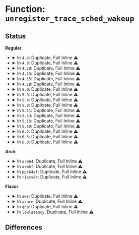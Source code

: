 # Function: <code>unregister_trace_sched_wakeup</code>

## Status
<b>Regular</b>
<ul>
<li>
<details>
<summary>In <code>4.4</code>: Duplicate, Full Inline ⚠️</summary>

**Collision:** Static Duplication

**Inline:** Full

**Transformation:** False

**Instances:**

```
In kernel/trace/trace_sched_switch.c (ffffffff811566dd)
Location: include/trace/events/sched.h:95
Inline: True
Inline callers:
  - kernel/trace/trace_sched_switch.c:tracing_start_cmdline_record
  - kernel/trace/trace_sched_switch.c:tracing_stop_cmdline_record
```
```
In kernel/trace/trace_sched_wakeup.c (ffffffff81157a0a)
Location: include/trace/events/sched.h:95
Inline: True
Inline callers:
  - kernel/trace/trace_sched_wakeup.c:wakeup_tracer_reset
  - kernel/trace/trace_sched_wakeup.c:__wakeup_tracer_init
```
```
In kernel/trace/trace_events.c (ffffffff8115f095)
Location: include/trace/events/sched.h:95
Inline: True
Inline callers:
  - kernel/trace/trace_events.c:__ftrace_clear_event_pids
  - kernel/trace/trace_events.c:__ftrace_clear_event_pids
```
</details>
</li>
<li>
<details>
<summary>In <code>4.8</code>: Duplicate, Full Inline ⚠️</summary>

**Collision:** Static Duplication

**Inline:** Full

**Transformation:** False

**Instances:**

```
In kernel/trace/trace_sched_switch.c (ffffffff81160fd3)
Location: include/trace/events/sched.h:95
Inline: True
Inline callers:
  - kernel/trace/trace_sched_switch.c:tracing_stop_cmdline_record
  - kernel/trace/trace_sched_switch.c:tracing_start_cmdline_record
```
```
In kernel/trace/trace_sched_wakeup.c (ffffffff8116228a)
Location: include/trace/events/sched.h:95
Inline: True
Inline callers:
  - kernel/trace/trace_sched_wakeup.c:wakeup_tracer_reset
  - kernel/trace/trace_sched_wakeup.c:__wakeup_tracer_init
```
```
In kernel/trace/trace_events.c (ffffffff81169995)
Location: include/trace/events/sched.h:95
Inline: True
Inline callers:
  - kernel/trace/trace_events.c:__ftrace_clear_event_pids
  - kernel/trace/trace_events.c:__ftrace_clear_event_pids
```
</details>
</li>
<li>
<details>
<summary>In <code>4.10</code>: Duplicate, Full Inline ⚠️</summary>

**Collision:** Static Duplication

**Inline:** Full

**Transformation:** False

**Instances:**

```
In kernel/trace/trace_sched_switch.c (ffffffff8116ba33)
Location: include/trace/events/sched.h:95
Inline: True
Inline callers:
  - kernel/trace/trace_sched_switch.c:tracing_stop_cmdline_record
  - kernel/trace/trace_sched_switch.c:tracing_start_cmdline_record
```
```
In kernel/trace/trace_sched_wakeup.c (ffffffff8116cdea)
Location: include/trace/events/sched.h:95
Inline: True
Inline callers:
  - kernel/trace/trace_sched_wakeup.c:wakeup_tracer_reset
  - kernel/trace/trace_sched_wakeup.c:__wakeup_tracer_init
```
```
In kernel/trace/trace_events.c (ffffffff81174e55)
Location: include/trace/events/sched.h:95
Inline: True
Inline callers:
  - kernel/trace/trace_events.c:__ftrace_clear_event_pids
  - kernel/trace/trace_events.c:__ftrace_clear_event_pids
```
</details>
</li>
<li>
<details>
<summary>In <code>4.13</code>: Duplicate, Full Inline ⚠️</summary>

**Collision:** Static Duplication

**Inline:** Full

**Transformation:** False

**Instances:**

```
In kernel/trace/trace_sched_switch.c (ffffffff8116ea1d)
Location: include/trace/events/sched.h:95
Inline: True
Inline callers:
  - kernel/trace/trace_sched_switch.c:tracing_start_sched_switch
  - kernel/trace/trace_sched_switch.c:tracing_sched_unregister
```
```
In kernel/trace/trace_sched_wakeup.c (ffffffff8116ff0a)
Location: include/trace/events/sched.h:95
Inline: True
Inline callers:
  - kernel/trace/trace_sched_wakeup.c:wakeup_tracer_reset
  - kernel/trace/trace_sched_wakeup.c:__wakeup_tracer_init
```
```
In kernel/trace/trace_events.c (ffffffff81177aa5)
Location: include/trace/events/sched.h:95
Inline: True
Inline callers:
  - kernel/trace/trace_events.c:__ftrace_clear_event_pids
  - kernel/trace/trace_events.c:__ftrace_clear_event_pids
```
</details>
</li>
<li>
<details>
<summary>In <code>4.15</code>: Duplicate, Full Inline ⚠️</summary>

**Collision:** Static Duplication

**Inline:** Full

**Transformation:** False

**Instances:**

```
In kernel/trace/trace_sched_switch.c (ffffffff8117bb0d)
Location: include/trace/events/sched.h:96
Inline: True
Inline callers:
  - kernel/trace/trace_sched_switch.c:tracing_start_sched_switch
  - kernel/trace/trace_sched_switch.c:tracing_sched_unregister
```
```
In kernel/trace/trace_sched_wakeup.c (ffffffff8117d08a)
Location: include/trace/events/sched.h:96
Inline: True
Inline callers:
  - kernel/trace/trace_sched_wakeup.c:wakeup_tracer_reset
  - kernel/trace/trace_sched_wakeup.c:__wakeup_tracer_init
```
```
In kernel/trace/trace_events.c (ffffffff81185145)
Location: include/trace/events/sched.h:96
Inline: True
Inline callers:
  - kernel/trace/trace_events.c:__ftrace_clear_event_pids
  - kernel/trace/trace_events.c:__ftrace_clear_event_pids
```
</details>
</li>
<li>
<details>
<summary>In <code>4.18</code>: Duplicate, Full Inline ⚠️</summary>

**Collision:** Static Duplication

**Inline:** Full

**Transformation:** False

**Instances:**

```
In kernel/trace/trace_sched_switch.c (ffffffff8118adba)
Location: include/trace/events/sched.h:96
Inline: True
Inline callers:
  - kernel/trace/trace_sched_switch.c:tracing_start_sched_switch
  - kernel/trace/trace_sched_switch.c:tracing_sched_unregister
```
```
In kernel/trace/trace_sched_wakeup.c (ffffffff8118c3aa)
Location: include/trace/events/sched.h:96
Inline: True
Inline callers:
  - kernel/trace/trace_sched_wakeup.c:wakeup_tracer_reset
  - kernel/trace/trace_sched_wakeup.c:__wakeup_tracer_init
```
```
In kernel/trace/trace_events.c (ffffffff811941c5)
Location: include/trace/events/sched.h:96
Inline: True
Inline callers:
  - kernel/trace/trace_events.c:__ftrace_clear_event_pids
  - kernel/trace/trace_events.c:__ftrace_clear_event_pids
```
</details>
</li>
<li>
<details>
<summary>In <code>5.0</code>: Duplicate, Full Inline ⚠️</summary>

**Collision:** Static Duplication

**Inline:** Full

**Transformation:** False

**Instances:**

```
In kernel/trace/trace_sched_switch.c (ffffffff8119871a)
Location: include/trace/events/sched.h:96
Inline: True
Inline callers:
  - kernel/trace/trace_sched_switch.c:tracing_start_sched_switch
  - kernel/trace/trace_sched_switch.c:tracing_sched_unregister
```
```
In kernel/trace/trace_sched_wakeup.c (ffffffff81199afa)
Location: include/trace/events/sched.h:96
Inline: True
Inline callers:
  - kernel/trace/trace_sched_wakeup.c:wakeup_tracer_reset
  - kernel/trace/trace_sched_wakeup.c:__wakeup_tracer_init
```
```
In kernel/trace/trace_events.c (ffffffff811a24d5)
Location: include/trace/events/sched.h:96
Inline: True
Inline callers:
  - kernel/trace/trace_events.c:__ftrace_clear_event_pids
  - kernel/trace/trace_events.c:__ftrace_clear_event_pids
```
</details>
</li>
<li>
<details>
<summary>In <code>5.3</code>: Duplicate, Full Inline ⚠️</summary>

**Collision:** Static Duplication

**Inline:** Full

**Transformation:** False

**Instances:**

```
In kernel/trace/trace_sched_switch.c (ffffffff811a62aa)
Location: include/trace/events/sched.h:96
Inline: True
Inline callers:
  - kernel/trace/trace_sched_switch.c:tracing_start_sched_switch
  - kernel/trace/trace_sched_switch.c:tracing_sched_unregister
```
```
In kernel/trace/trace_sched_wakeup.c (ffffffff811a773a)
Location: include/trace/events/sched.h:96
Inline: True
Inline callers:
  - kernel/trace/trace_sched_wakeup.c:wakeup_tracer_reset
  - kernel/trace/trace_sched_wakeup.c:__wakeup_tracer_init
```
```
In kernel/trace/trace_events.c (ffffffff811b03f3)
Location: include/trace/events/sched.h:96
Inline: True
Inline callers:
  - kernel/trace/trace_events.c:__ftrace_clear_event_pids
  - kernel/trace/trace_events.c:__ftrace_clear_event_pids
```
</details>
</li>
<li>
<details>
<summary>In <code>5.4</code>: Duplicate, Full Inline ⚠️</summary>

**Collision:** Static Duplication

**Inline:** Full

**Transformation:** False

**Instances:**

```
In kernel/trace/trace_sched_switch.c (ffffffff811b1a89)
Location: include/trace/events/sched.h:96
Inline: True
Inline callers:
  - kernel/trace/trace_sched_switch.c:tracing_start_sched_switch
  - kernel/trace/trace_sched_switch.c:tracing_sched_unregister
```
```
In kernel/trace/trace_sched_wakeup.c (ffffffff811b2f2a)
Location: include/trace/events/sched.h:96
Inline: True
Inline callers:
  - kernel/trace/trace_sched_wakeup.c:wakeup_tracer_reset
  - kernel/trace/trace_sched_wakeup.c:__wakeup_tracer_init
```
```
In kernel/trace/trace_events.c (ffffffff811bb8c3)
Location: include/trace/events/sched.h:96
Inline: True
Inline callers:
  - kernel/trace/trace_events.c:__ftrace_clear_event_pids
  - kernel/trace/trace_events.c:__ftrace_clear_event_pids
```
</details>
</li>
<li>
<details>
<summary>In <code>5.8</code>: Duplicate, Full Inline ⚠️</summary>

**Collision:** Static Duplication

**Inline:** Full

**Transformation:** False

**Instances:**

```
In kernel/trace/trace_sched_switch.c (ffffffff811c9d2f)
Location: include/trace/events/sched.h:96
Inline: True
Inline callers:
  - kernel/trace/trace_sched_switch.c:tracing_stop_tgid_record
  - kernel/trace/trace_sched_switch.c:tracing_stop_cmdline_record
```
```
In kernel/trace/trace_sched_wakeup.c (ffffffff811cb3e2)
Location: include/trace/events/sched.h:96
Inline: True
Inline callers:
  - kernel/trace/trace_sched_wakeup.c:wakeup_tracer_reset
  - kernel/trace/trace_sched_wakeup.c:start_wakeup_tracer
```
```
In kernel/trace/trace_events.c (ffffffff811d4b2a)
Location: include/trace/events/sched.h:96
Inline: True
Inline callers:
  - kernel/trace/trace_events.c:__ftrace_clear_event_pids
  - kernel/trace/trace_events.c:__ftrace_clear_event_pids
```
</details>
</li>
<li>
<details>
<summary>In <code>5.11</code>: Duplicate, Full Inline ⚠️</summary>

**Collision:** Static Duplication

**Inline:** Full

**Transformation:** False

**Instances:**

```
In kernel/trace/trace_sched_switch.c (ffffffff811c73ef)
Location: include/trace/events/sched.h:180
Inline: True
Inline callers:
  - kernel/trace/trace_sched_switch.c:tracing_stop_tgid_record
  - kernel/trace/trace_sched_switch.c:tracing_stop_cmdline_record
```
```
In kernel/trace/trace_sched_wakeup.c (ffffffff811c8ac2)
Location: include/trace/events/sched.h:180
Inline: True
Inline callers:
  - kernel/trace/trace_sched_wakeup.c:wakeup_tracer_reset
  - kernel/trace/trace_sched_wakeup.c:start_wakeup_tracer
```
```
In kernel/trace/trace_events.c (ffffffff811d1cba)
Location: include/trace/events/sched.h:180
Inline: True
Inline callers:
  - kernel/trace/trace_events.c:__ftrace_clear_event_pids
  - kernel/trace/trace_events.c:__ftrace_clear_event_pids
```
</details>
</li>
<li>
<details>
<summary>In <code>5.13</code>: Duplicate, Full Inline ⚠️</summary>

**Collision:** Static Duplication

**Inline:** Full

**Transformation:** False

**Instances:**

```
In kernel/trace/trace_sched_switch.c (ffffffff811c850f)
Location: include/trace/events/sched.h:180
Inline: True
Inline callers:
  - kernel/trace/trace_sched_switch.c:tracing_stop_tgid_record
  - kernel/trace/trace_sched_switch.c:tracing_stop_cmdline_record
  - kernel/trace/trace_sched_switch.c:tracing_start_sched_switch
```
```
In kernel/trace/trace_sched_wakeup.c (ffffffff811ca102)
Location: include/trace/events/sched.h:180
Inline: True
Inline callers:
  - kernel/trace/trace_sched_wakeup.c:wakeup_tracer_reset
  - kernel/trace/trace_sched_wakeup.c:__wakeup_tracer_init
```
```
In kernel/trace/trace_events.c (ffffffff811d2ad4)
Location: include/trace/events/sched.h:180
Inline: True
Inline callers:
  - kernel/trace/trace_events.c:__ftrace_clear_event_pids
  - kernel/trace/trace_events.c:__ftrace_clear_event_pids
```
</details>
</li>
<li>
<details>
<summary>In <code>5.15</code>: Duplicate, Full Inline ⚠️</summary>

**Collision:** Static Duplication

**Inline:** Full

**Transformation:** False

**Instances:**

```
In kernel/trace/trace_sched_switch.c (ffffffff811f3edf)
Location: include/trace/events/sched.h:178
Inline: True
Inline callers:
  - kernel/trace/trace_sched_switch.c:tracing_stop_tgid_record
  - kernel/trace/trace_sched_switch.c:tracing_stop_cmdline_record
  - kernel/trace/trace_sched_switch.c:tracing_start_sched_switch
```
```
In kernel/trace/trace_sched_wakeup.c (ffffffff811f5ee9)
Location: include/trace/events/sched.h:178
Inline: True
Inline callers:
  - kernel/trace/trace_sched_wakeup.c:wakeup_tracer_reset
  - kernel/trace/trace_sched_wakeup.c:__wakeup_tracer_init
```
```
In kernel/trace/trace_events.c (ffffffff811ff884)
Location: include/trace/events/sched.h:178
Inline: True
Inline callers:
  - kernel/trace/trace_events.c:__ftrace_clear_event_pids
  - kernel/trace/trace_events.c:__ftrace_clear_event_pids
```
</details>
</li>
<li>
<details>
<summary>In <code>5.19</code>: Duplicate, Full Inline ⚠️</summary>

**Collision:** Static Duplication

**Inline:** Full

**Transformation:** False

**Instances:**

```
In kernel/trace/trace_sched_switch.c (ffffffff8122d6cb)
Location: include/trace/events/sched.h:178
Inline: True
Inline callers:
  - kernel/trace/trace_sched_switch.c:tracing_stop_tgid_record
  - kernel/trace/trace_sched_switch.c:tracing_stop_cmdline_record
  - kernel/trace/trace_sched_switch.c:tracing_start_sched_switch
```
```
In kernel/trace/trace_sched_wakeup.c (ffffffff8122f4bb)
Location: include/trace/events/sched.h:178
Inline: True
Inline callers:
  - kernel/trace/trace_sched_wakeup.c:wakeup_tracer_reset
  - kernel/trace/trace_sched_wakeup.c:__wakeup_tracer_init
```
```
In kernel/trace/trace_events.c (ffffffff81239ec6)
Location: include/trace/events/sched.h:178
Inline: True
Inline callers:
  - kernel/trace/trace_events.c:__ftrace_clear_event_pids
  - kernel/trace/trace_events.c:__ftrace_clear_event_pids
```
</details>
</li>
<li>
<details>
<summary>In <code>6.2</code>: Duplicate, Full Inline ⚠️</summary>

**Collision:** Static Duplication

**Inline:** Full

**Transformation:** False

**Instances:**

```
In kernel/trace/trace_sched_switch.c (ffffffff8127945b)
Location: include/trace/events/sched.h:178
Inline: True
Inline callers:
  - kernel/trace/trace_sched_switch.c:tracing_stop_tgid_record
  - kernel/trace/trace_sched_switch.c:tracing_stop_cmdline_record
  - kernel/trace/trace_sched_switch.c:tracing_start_sched_switch
```
```
In kernel/trace/trace_sched_wakeup.c (ffffffff8127b5fb)
Location: include/trace/events/sched.h:178
Inline: True
Inline callers:
  - kernel/trace/trace_sched_wakeup.c:wakeup_tracer_reset
  - kernel/trace/trace_sched_wakeup.c:__wakeup_tracer_init
```
```
In kernel/trace/trace_events.c (ffffffff812872b3)
Location: include/trace/events/sched.h:178
Inline: True
Inline callers:
  - kernel/trace/trace_events.c:__ftrace_clear_event_pids
  - kernel/trace/trace_events.c:__ftrace_clear_event_pids
```
```
In kernel/trace/rv/monitors/wwnr/wwnr.c (ffffffff812bce56)
Location: include/trace/events/sched.h:178
Inline: True
Inline callers:
  - kernel/trace/rv/monitors/wwnr/wwnr.c:disable_wwnr
```
</details>
</li>
<li>
<details>
<summary>In <code>6.5</code>: Duplicate, Full Inline ⚠️</summary>

**Collision:** Static Duplication

**Inline:** Full

**Transformation:** False

**Instances:**

```
In kernel/trace/trace_sched_switch.c (ffffffff81290e9b)
Location: include/trace/events/sched.h:178
Inline: True
Inline callers:
  - kernel/trace/trace_sched_switch.c:tracing_stop_tgid_record
  - kernel/trace/trace_sched_switch.c:tracing_stop_cmdline_record
  - kernel/trace/trace_sched_switch.c:tracing_start_sched_switch
```
```
In kernel/trace/trace_sched_wakeup.c (ffffffff8129311b)
Location: include/trace/events/sched.h:178
Inline: True
Inline callers:
  - kernel/trace/trace_sched_wakeup.c:wakeup_tracer_reset
  - kernel/trace/trace_sched_wakeup.c:__wakeup_tracer_init
```
```
In kernel/trace/trace_events.c (ffffffff812a3ff3)
Location: include/trace/events/sched.h:178
Inline: True
Inline callers:
  - kernel/trace/trace_events.c:__ftrace_clear_event_pids
  - kernel/trace/trace_events.c:__ftrace_clear_event_pids
```
```
In kernel/trace/rv/monitors/wwnr/wwnr.c (ffffffff812e3a26)
Location: include/trace/events/sched.h:178
Inline: True
Inline callers:
  - kernel/trace/rv/monitors/wwnr/wwnr.c:disable_wwnr
```
</details>
</li>
<li>
<details>
<summary>In <code>6.8</code>: Duplicate, Full Inline ⚠️</summary>

**Collision:** Static Duplication

**Inline:** Full

**Transformation:** False

**Instances:**

```
In kernel/trace/trace_sched_switch.c (ffffffff812ac4ab)
Location: include/trace/events/sched.h:178
Inline: True
Inline callers:
  - kernel/trace/trace_sched_switch.c:tracing_stop_tgid_record
  - kernel/trace/trace_sched_switch.c:tracing_stop_cmdline_record
  - kernel/trace/trace_sched_switch.c:tracing_start_sched_switch
```
```
In kernel/trace/trace_sched_wakeup.c (ffffffff812aec4b)
Location: include/trace/events/sched.h:178
Inline: True
Inline callers:
  - kernel/trace/trace_sched_wakeup.c:wakeup_tracer_reset
  - kernel/trace/trace_sched_wakeup.c:__wakeup_tracer_init
```
```
In kernel/trace/trace_events.c (ffffffff812bf953)
Location: include/trace/events/sched.h:178
Inline: True
Inline callers:
  - kernel/trace/trace_events.c:__ftrace_clear_event_pids
  - kernel/trace/trace_events.c:__ftrace_clear_event_pids
```
```
In kernel/trace/rv/monitors/wwnr/wwnr.c (ffffffff81301aa6)
Location: include/trace/events/sched.h:178
Inline: True
Inline callers:
  - kernel/trace/rv/monitors/wwnr/wwnr.c:disable_wwnr
```
</details>
</li>
</ul>
<b>Arch</b>
<ul>
<li>
<details>
<summary>In <code>arm64</code>: Duplicate, Full Inline ⚠️</summary>

**Collision:** Static Duplication

**Inline:** Full

**Transformation:** False

**Instances:**

```
In kernel/trace/trace_sched_switch.c (ffff80001022f720)
Location: include/trace/events/sched.h:96
Inline: True
Inline callers:
  - kernel/trace/trace_sched_switch.c:tracing_start_sched_switch
  - kernel/trace/trace_sched_switch.c:tracing_sched_unregister
```
```
In kernel/trace/trace_sched_wakeup.c (ffff800010230c4c)
Location: include/trace/events/sched.h:96
Inline: True
Inline callers:
  - kernel/trace/trace_sched_wakeup.c:wakeup_tracer_reset
  - kernel/trace/trace_sched_wakeup.c:__wakeup_tracer_init
```
```
In kernel/trace/trace_events.c (ffff80001023ab10)
Location: include/trace/events/sched.h:96
Inline: True
Inline callers:
  - kernel/trace/trace_events.c:__ftrace_clear_event_pids
  - kernel/trace/trace_events.c:__ftrace_clear_event_pids
```
</details>
</li>
<li>
<details>
<summary>In <code>armhf</code>: Duplicate, Full Inline ⚠️</summary>

**Collision:** Static Duplication

**Inline:** Full

**Transformation:** False

**Instances:**

```
In kernel/trace/trace_sched_switch.c (c046b3ac)
Location: include/trace/events/sched.h:96
Inline: True
Inline callers:
  - kernel/trace/trace_sched_switch.c:tracing_start_sched_switch
  - kernel/trace/trace_sched_switch.c:tracing_sched_unregister
```
```
In kernel/trace/trace_sched_wakeup.c (c046cc6c)
Location: include/trace/events/sched.h:96
Inline: True
Inline callers:
  - kernel/trace/trace_sched_wakeup.c:wakeup_tracer_reset
  - kernel/trace/trace_sched_wakeup.c:__wakeup_tracer_init
```
```
In kernel/trace/trace_events.c (c04755a0)
Location: include/trace/events/sched.h:96
Inline: True
Inline callers:
  - kernel/trace/trace_events.c:__ftrace_clear_event_pids
  - kernel/trace/trace_events.c:__ftrace_clear_event_pids
```
</details>
</li>
<li>
<details>
<summary>In <code>ppc64el</code>: Duplicate, Full Inline ⚠️</summary>

**Collision:** Static Duplication

**Inline:** Full

**Transformation:** False

**Instances:**

```
In kernel/trace/trace_sched_switch.c (c0000000002b9120)
Location: include/trace/events/sched.h:96
Inline: True
Inline callers:
  - kernel/trace/trace_sched_switch.c:tracing_start_sched_switch
  - kernel/trace/trace_sched_switch.c:tracing_sched_unregister
```
```
In kernel/trace/trace_sched_wakeup.c (c0000000002bb4c8)
Location: include/trace/events/sched.h:96
Inline: True
Inline callers:
  - kernel/trace/trace_sched_wakeup.c:wakeup_tracer_reset
  - kernel/trace/trace_sched_wakeup.c:__wakeup_tracer_init
```
```
In kernel/trace/trace_events.c (c0000000002c7fe0)
Location: include/trace/events/sched.h:96
Inline: True
Inline callers:
  - kernel/trace/trace_events.c:__ftrace_clear_event_pids
  - kernel/trace/trace_events.c:__ftrace_clear_event_pids
```
</details>
</li>
<li>
<details>
<summary>In <code>riscv64</code>: Duplicate, Full Inline ⚠️</summary>

**Collision:** Static Duplication

**Inline:** Full

**Transformation:** False

**Instances:**

```
In kernel/trace/trace_sched_switch.c (ffffffe000187706)
Location: include/trace/events/sched.h:96
Inline: True
Inline callers:
  - kernel/trace/trace_sched_switch.c:tracing_start_sched_switch
  - kernel/trace/trace_sched_switch.c:tracing_sched_unregister
```
```
In kernel/trace/trace_sched_wakeup.c (ffffffe0001889e2)
Location: include/trace/events/sched.h:96
Inline: True
Inline callers:
  - kernel/trace/trace_sched_wakeup.c:wakeup_tracer_reset
  - kernel/trace/trace_sched_wakeup.c:__wakeup_tracer_init
```
```
In kernel/trace/trace_events.c (ffffffe000190d9c)
Location: include/trace/events/sched.h:96
Inline: True
Inline callers:
  - kernel/trace/trace_events.c:__ftrace_clear_event_pids
  - kernel/trace/trace_events.c:__ftrace_clear_event_pids
```
</details>
</li>
</ul>
<b>Flavor</b>
<ul>
<li>
<details>
<summary>In <code>aws</code>: Duplicate, Full Inline ⚠️</summary>

**Collision:** Static Duplication

**Inline:** Full

**Transformation:** False

**Instances:**

```
In kernel/trace/trace_sched_switch.c (ffffffff811aa0a9)
Location: include/trace/events/sched.h:96
Inline: True
Inline callers:
  - kernel/trace/trace_sched_switch.c:tracing_start_sched_switch
  - kernel/trace/trace_sched_switch.c:tracing_sched_unregister
```
```
In kernel/trace/trace_sched_wakeup.c (ffffffff811ab54a)
Location: include/trace/events/sched.h:96
Inline: True
Inline callers:
  - kernel/trace/trace_sched_wakeup.c:wakeup_tracer_reset
  - kernel/trace/trace_sched_wakeup.c:__wakeup_tracer_init
```
```
In kernel/trace/trace_events.c (ffffffff811b3ee3)
Location: include/trace/events/sched.h:96
Inline: True
Inline callers:
  - kernel/trace/trace_events.c:__ftrace_clear_event_pids
  - kernel/trace/trace_events.c:__ftrace_clear_event_pids
```
</details>
</li>
<li>
<details>
<summary>In <code>azure</code>: Duplicate, Full Inline ⚠️</summary>

**Collision:** Static Duplication

**Inline:** Full

**Transformation:** False

**Instances:**

```
In kernel/trace/trace_sched_switch.c (ffffffff8119d029)
Location: include/trace/events/sched.h:96
Inline: True
Inline callers:
  - kernel/trace/trace_sched_switch.c:tracing_start_sched_switch
  - kernel/trace/trace_sched_switch.c:tracing_sched_unregister
```
```
In kernel/trace/trace_sched_wakeup.c (ffffffff8119e0fa)
Location: include/trace/events/sched.h:96
Inline: True
Inline callers:
  - kernel/trace/trace_sched_wakeup.c:wakeup_tracer_reset
  - kernel/trace/trace_sched_wakeup.c:__wakeup_tracer_init
```
```
In kernel/trace/trace_events.c (ffffffff811a6ce3)
Location: include/trace/events/sched.h:96
Inline: True
Inline callers:
  - kernel/trace/trace_events.c:__ftrace_clear_event_pids
  - kernel/trace/trace_events.c:__ftrace_clear_event_pids
```
</details>
</li>
<li>
<details>
<summary>In <code>gcp</code>: Duplicate, Full Inline ⚠️</summary>

**Collision:** Static Duplication

**Inline:** Full

**Transformation:** False

**Instances:**

```
In kernel/trace/trace_sched_switch.c (ffffffff811a7e79)
Location: include/trace/events/sched.h:96
Inline: True
Inline callers:
  - kernel/trace/trace_sched_switch.c:tracing_start_sched_switch
  - kernel/trace/trace_sched_switch.c:tracing_sched_unregister
```
```
In kernel/trace/trace_sched_wakeup.c (ffffffff811a931a)
Location: include/trace/events/sched.h:96
Inline: True
Inline callers:
  - kernel/trace/trace_sched_wakeup.c:wakeup_tracer_reset
  - kernel/trace/trace_sched_wakeup.c:__wakeup_tracer_init
```
```
In kernel/trace/trace_events.c (ffffffff811b1cb3)
Location: include/trace/events/sched.h:96
Inline: True
Inline callers:
  - kernel/trace/trace_events.c:__ftrace_clear_event_pids
  - kernel/trace/trace_events.c:__ftrace_clear_event_pids
```
</details>
</li>
<li>
<details>
<summary>In <code>lowlatency</code>: Duplicate, Full Inline ⚠️</summary>

**Collision:** Static Duplication

**Inline:** Full

**Transformation:** False

**Instances:**

```
In kernel/trace/trace_sched_switch.c (ffffffff811b5c19)
Location: include/trace/events/sched.h:96
Inline: True
Inline callers:
  - kernel/trace/trace_sched_switch.c:tracing_start_sched_switch
  - kernel/trace/trace_sched_switch.c:tracing_sched_unregister
```
```
In kernel/trace/trace_sched_wakeup.c (ffffffff811b715a)
Location: include/trace/events/sched.h:96
Inline: True
Inline callers:
  - kernel/trace/trace_sched_wakeup.c:wakeup_tracer_reset
  - kernel/trace/trace_sched_wakeup.c:__wakeup_tracer_init
```
```
In kernel/trace/trace_events.c (ffffffff811bfd53)
Location: include/trace/events/sched.h:96
Inline: True
Inline callers:
  - kernel/trace/trace_events.c:__ftrace_clear_event_pids
  - kernel/trace/trace_events.c:__ftrace_clear_event_pids
```
</details>
</li>
</ul>

## Differences
